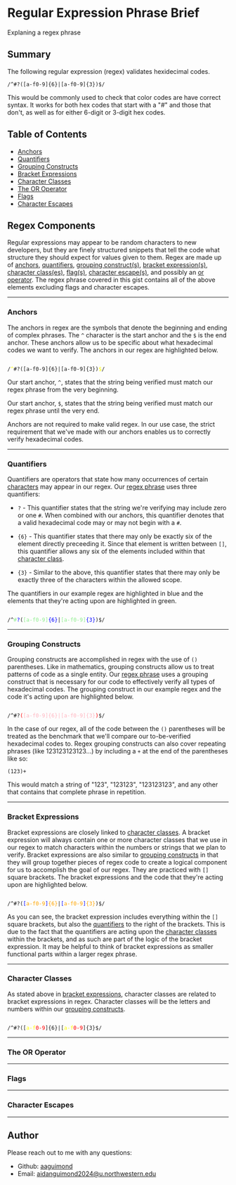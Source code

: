 # Regular Expression Phrase Brief

Explaning a regex phrase


## Summary

The following regular expression (regex) validates hexidecimal codes.

```
/^#?([a-f0-9]{6}|[a-f0-9]{3})$/
```

This would be commonly used to check that color codes are have correct syntax. It works for both hex codes that start with a "#" and those that don't, as well as for either 6-digit or 3-digit hex codes.


## Table of Contents

- [Anchors](#anchors)
- [Quantifiers](#quantifiers)
- [Grouping Constructs](#grouping-constructs)
- [Bracket Expressions](#bracket-expressions)
- [Character Classes](#character-classes)
- [The OR Operator](#the-or-operator)
- [Flags](#flags)
- [Character Escapes](#character-escapes)


## Regex Components

Regular expressions may appear to be random characters to new developers, but they are finely structured snippets that tell the code what structure they should expect for values given to them. Regex are made up of [anchors](#anchors), [quantifiers](#quantifiers), [grouping construct(s)](#grouping-constructs), [bracket expression(s)](#bracket-expressions), [character class(es)](#character-classes), [flag(s)](#flags), [character escape(s)](#character-escapes), and possibly an [or operator](#the-or-operator). The regex phrase covered in this gist contains all of the above elements excluding flags and character escapes.
___

### Anchors

The anchors in regex are the symbols that denote the beginning and ending of complex phrases. The `^` character is the start anchor and the `$` is the end anchor. These anchors allow us to be specific about what hexadecimal codes we want to verify. The anchors in our regex are highlighted below.

<pre><code>
/<span style="color:yellow">^</span>#?([a-f0-9]{6}|[a-f0-9]{3})<span style="color:yellow">$</span>/
</code></pre>

Our start anchor, `^`, states that the string being verified must match our regex phrase from the very beginning.

Our start anchor, `$`, states that the string being verified must match our regex phrase until the very end.

Anchors are not required to make valid regex. In our use case, the strict requirement that we've made with our anchors enables us to correctly verify hexadecimal codes.
___

### Quantifiers

Quantifiers are operators that state how many occurrences of certain [characters](#character-classes) may appear in our regex. Our [regex phrase](#summary) uses three quantifiers:

* `?` - This quantifier states that the string we're verifying may include zero or one `#`. When combined with our anchors, this quantifier denotes that a valid hexadecimal code may or may not begin with a `#`.

* `{6}` - This quantifier states that there may only be exactly six of the element directly preceeding it. Since that element is written between `[]`, this quantifier allows any six of the elements included within that [character class](#character-classes).

* `{3}` - Similar to the above, this quantifier states that there may only be exactly three of the characters within the allowed scope.

The quantifiers in our example regex are highlighted in blue and the elements that they're acting upon are highlighted in green.

<pre><code>
/^<span style="color:lightgreen">#</span><span style="color:blue">?</span>(<span style="color:lightgreen">[a-f0-9]</span><span style="color:blue">{6}</span>|<span style="color:lightgreen">[a-f0-9]</span><span style="color:blue">{3}</span>)$/
</code></pre>
___

### Grouping Constructs

Grouping constructs are accomplished in regex with the use of `()` parentheses. Like in mathematics, grouping constructs allow us to treat patterns of code as a single entity. Our [regex phrase](#summary) uses a grouping construct that is necessary for our code to effectively verify all types of hexadecimal codes. The grouping construct in our example regex and the code it's acting upon are highlighted below.

<pre><code>
/^#?<span style="color:red">(</span><span style="color:lightpink">[a-f0-9]{6}|[a-f0-9]{3}</span><span style="color:red">)</span>$/
</code></pre>

In the case of our regex, all of the code between the `()` parentheses will be treated as the benchmark that we'll compare our to-be-verified hexadecimal codes to. Regex grouping constructs can also cover repeating phrases (like 123123123123...) by including a `+` at the end of the parentheses like so:

```
(123)+
```

This would match a string of "123", "123123", "123123123", and any other that contains that complete phrase in repetition.
___

### Bracket Expressions

Bracket expressions are closely linked to [character classes](#character-classes). A bracket expression will always contain one or more character classes that we use in our regex to match characters within the numbers or strings that we plan to verify. Bracket expressions are also similar to [grouping constructs](#grouping-constructs) in that they will group together pieces of regex code to create a logical component for us to accomplish the goal of our regex. They are practiced with `[]` square brackets. The bracket expressions and the code that they're acting upon are highlighted below.

<pre><code>
/^#?(<span style="color:blue">[</span><span style="color:orange">a-f0-9</span><span style="color:blue">]</span><span style="color:orange">{6}</span>|<span style="color:blue">[</span><span style="color:orange">a-f0-9</span><span style="color:blue">]</span><span style="color:orange">{3}</span>)$/
</code></pre>

As you can see, the bracket expression includes everything within the `[]` square brackets, but also the [quantifiers](#quantifiers) to the right of the brackets. This is due to the fact that the quantifiers are acting upon the [character classes](#character-classes) within the brackets, and as such are part of the logic of the bracket expression. It may be helpful to think of bracket expressions as smaller functional parts within a larger regex phrase.
___

### Character Classes

As stated above in [bracket expressions](#bracket-expressions), character classes are related to bracket expressions in regex. Character classes will be the letters and numbers within our [grouping constructs](#grouping-constructs).

<pre><code>
/^#?([<span style="color:yellow">a-f</span><span style="color:red">0-9</span>]{6}|[<span style="color:yellow">a-f</span><span style="color:red">0-9</span>]{3}$/
</code></pre>

___

### The OR Operator


___

### Flags


___

### Character Escapes


___

## Author

Please reach out to me with any questions:

- Github: [aaguimond](https://github.com/aaguimond)
- Email: aidanguimond2024@u.northwestern.edu